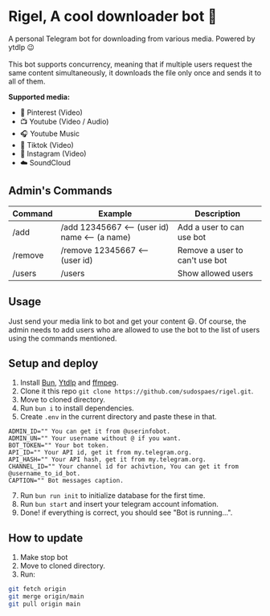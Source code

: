 # Rigel, A cool downloader bot 🌠

A personal Telegram bot for downloading from various media. Powered by ytdlp 😉
<br/>
<br/>
This bot supports concurrency, meaning that if multiple users request the same content simultaneously, it downloads the file only once and sends it to all of them.

**Supported media:**

- 📌 Pinterest (Video)
- 📺 Youtube (Video / Audio)
- 🎧 Youtube Music
- 👯 Tiktok (Video)
- 📸 Instagram (Video)
- ☁️ SoundCloud

## Admin's Commands

| Command | Example                                       | Description                    |
| ------- | --------------------------------------------- | ------------------------------ |
| /add    | /add 12345667 <-- (user id) name <-- (a name) | Add a user to can use bot      |
| /remove | /remove 12345667 <-- (user id)                | Remove a user to can't use bot |
| /users  | /users                                        | Show allowed users             |

## Usage

Just send your media link to bot and get your content 😃. Of course, the admin needs to add users who are allowed to use the bot to the list of users using the commands mentioned.

## Setup and deploy

1.  Install [Bun](https://bun.sh), [Ytdlp](https://github.com/yt-dlp/yt-dlp/wiki/Installation#installing-the-release-binary) and [ffmpeg](https://ffmpeg.org/).
2.  Clone it this repo `git clone https://github.com/sudospaes/rigel.git`.
3.  Move to cloned directory.
4.  Run `bun i` to install dependencies.
5.  Create `.env` in the current directory and paste these in that.

```env
ADMIN_ID="" You can get it from @userinfobot.
ADMIN_UN="" Your username without @ if you want.
BOT_TOKEN="" Your bot token.
API_ID="" Your API id, get it from my.telegram.org.
API_HASH="" Your API hash, get it from my.telegram.org.
CHANNEL_ID="" Your channel id for achivtion, You can get it from @username_to_id_bot.
CAPTION="" Bot messages caption.
```

7. Run `bun run init` to initialize database for the first time.
8. Run `bun start` and insert your telegram account infomation.
9. Done! if everything is correct, you should see "Bot is running...".

## How to update

1. Make stop bot
2. Move to cloned directory.
3. Run:

```bash
git fetch origin
git merge origin/main
git pull origin main

```
